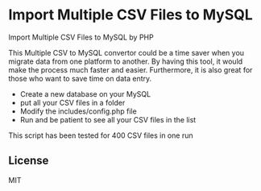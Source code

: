 # Import Multiple CSV Files to MySQL
Import Multiple CSV Files to MySQL by PHP 

This Multiple CSV to MySQL convertor could be a time saver when you migrate data from one platform to another. By having this tool, it would make the process much faster and easier. Furthermore, it is also great for those who want to save time on data entry.

- Create a new database on your MySQL
- put all your CSV files in a folder
- Modify the includes/config.php file 
- Run and be patient to see all your CSV files in the list

This script has been tested for 400 CSV files in one run 

## License

MIT
